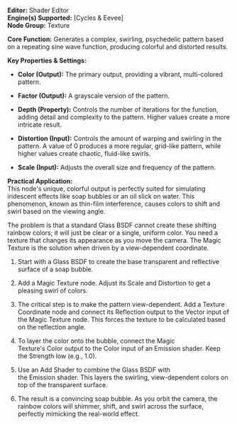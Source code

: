 **Editor:** Shader Editor  
**Engine(s) Supported:** [Cycles & Eevee]  
**Node Group:** Texture

**Core Function:** Generates a complex, swirling, psychedelic pattern based on a repeating sine wave function, producing colorful and distorted results.

**Key Properties & Settings:**

- **Color (Output):** The primary output, providing a vibrant, multi-colored pattern.
    
- **Factor (Output):** A grayscale version of the pattern.
    
- **Depth (Property):** Controls the number of iterations for the function, adding detail and complexity to the pattern. Higher values create a more intricate result.
    
- **Distortion (Input):** Controls the amount of warping and swirling in the pattern. A value of 0 produces a more regular, grid-like pattern, while higher values create chaotic, fluid-like swirls.
    
- **Scale (Input):** Adjusts the overall size and frequency of the pattern.
    

**Practical Application:**  
This node's unique, colorful output is perfectly suited for simulating iridescent effects like soap bubbles or an oil slick on water. This phenomenon, known as thin-film interference, causes colors to shift and swirl based on the viewing angle.

The problem is that a standard Glass BSDF cannot create these shifting rainbow colors; it will just be clear or a single, uniform color. You need a texture that changes its appearance as you move the camera. The Magic Texture is the solution when driven by a view-dependent coordinate.

1. Start with a Glass BSDF to create the base transparent and reflective surface of a soap bubble.
    
2. Add a Magic Texture node. Adjust its Scale and Distortion to get a pleasing swirl of colors.
    
3. The critical step is to make the pattern view-dependent. Add a Texture Coordinate node and connect its Reflection output to the Vector input of the Magic Texture node. This forces the texture to be calculated based on the reflection angle.
    
4. To layer the color onto the bubble, connect the Magic Texture's Color output to the Color input of an Emission shader. Keep the Strength low (e.g., 1.0).
    
5. Use an Add Shader to combine the Glass BSDF with the Emission shader. This layers the swirling, view-dependent colors on top of the transparent surface.
    
6. The result is a convincing soap bubble. As you orbit the camera, the rainbow colors will shimmer, shift, and swirl across the surface, perfectly mimicking the real-world effect.